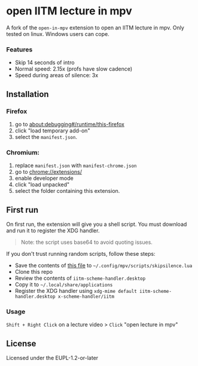 # open IITM lecture in mpv

A fork of the `open-in-mpv` extension to open an IITM lecture in mpv.
Only tested on linux. Windows users can cope.

### Features

- Skip 14 seconds of intro
- Normal speed: 2.15x (profs have slow cadence)
- Speed during areas of silence: 3x

## Installation

### Firefox

1. go to <about:debugging#/runtime/this-firefox>
2. click "load temporary add-on"
3. select the `manifest.json`.

### Chromium:

1. replace `manifest.json` with `manifest-chrome.json`
2. go to <chrome://extensions/>
3. enable developer mode
4. click "load unpacked"
5. select the folder containing this extension.

## First run

On first run, the extension will give you a shell script. You must download and
run it to register the XDG handler.

> Note: the script uses base64 to avoid quoting issues.

If you don't trust running random scripts, follow these steps:

- Save the contents of [this file](https://raw.githubusercontent.com/ferreum/mpv-skipsilence/refs/heads/master/skipsilence.lua) to `~/.config/mpv/scripts/skipsilence.lua`
- Clone this repo
- Review the contents of `iitm-scheme-handler.desktop`
- Copy it to `~/.local/share/applications`
- Register the XDG handler using `xdg-mime default iitm-scheme-handler.desktop x-scheme-handler/iitm`

### Usage

`Shift + Right Click` on a lecture video > `Click` "open lecture in mpv"

## License

Licensed under the EUPL-1.2-or-later

